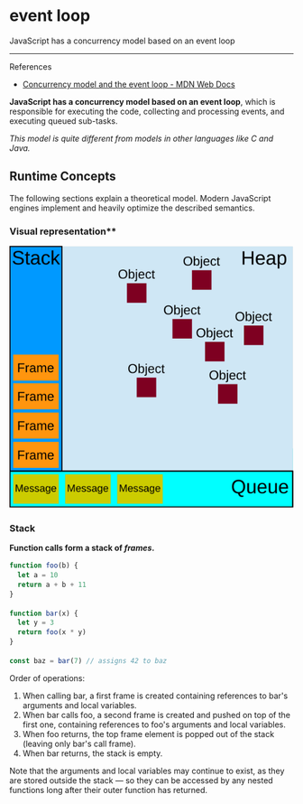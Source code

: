 # event loop

JavaScript has a concurrency model based on an event loop

---

References

- [Concurrency model and the event loop - MDN Web Docs](https://developer.mozilla.org/en-US/docs/Web/JavaScript/EventLoop)

**JavaScript has a concurrency model based on an event loop**, which is responsible for executing the code, collecting and processing events, and executing queued sub-tasks.

_This model is quite different from models in other languages like C and Java._

## Runtime Concepts

The following sections explain a theoretical model.
Modern JavaScript engines implement and heavily optimize the described semantics.

### Visual representation**

![javascript-runtime-environment-example.svg](_image/javascript-runtime-environment-example.svg)

### Stack

**Function calls form a stack of _frames_.**

```js
function foo(b) {
  let a = 10
  return a + b + 11
}

function bar(x) {
  let y = 3
  return foo(x * y)
}

const baz = bar(7) // assigns 42 to baz
```

Order of operations:

1. When calling bar, a first frame is created containing references to bar's arguments and local variables.
2. When bar calls foo, a second frame is created and pushed on top of the first one, containing references to foo's arguments and local variables.
3. When foo returns, the top frame element is popped out of the stack (leaving only bar's call frame).
4. When bar returns, the stack is empty.

Note that the arguments and local variables may continue to exist, as they are stored outside the stack — so they can be accessed by any nested functions long after their outer function has returned.
